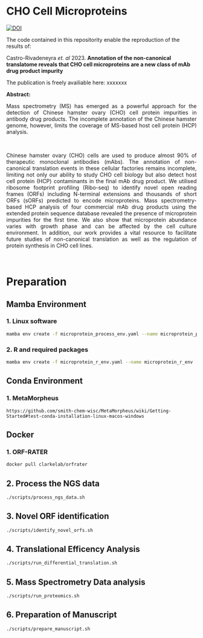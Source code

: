  
# CHO Cell Microproteins 

[![DOI](https://zenodo.org/badge/449655379.svg)](https://zenodo.org/badge/latestdoi/449655379)

The code contained in this repositority enable the reproduction of the results of:

Castro-Rivadeneyra *et. al* 2023. **Annotation of the non-canonical translatome reveals that CHO cell microproteins are a new class of mAb drug product impurity**

The publication is freely availiable here: xxxxxxx&nbsp;

**Abstract:**
<p style='text-align: justify;'>
Mass spectrometry (MS) has emerged as a powerful approach for the detection of Chinese hamster ovary (CHO) cell protein impurities in antibody drug products. The incomplete annotation of the Chinese hamster genome, however, limits the coverage of MS-based host cell protein (HCP) analysis.</p> &nbsp;

<p style='text-align: justify;'>
Chinese hamster ovary (CHO) cells are used to produce almost 90% of therapeutic monoclonal antibodies (mAbs). The annotation of non-canonical translation events in these cellular factories remains incomplete, limiting not only our ability to study CHO cell biology but also detect host cell protein (HCP) contaminants in the final mAb drug product. We utilised ribosome footprint profiling (Ribo-seq) to identify novel open reading frames (ORFs) including N-terminal extensions and thousands of short ORFs (sORFs) predicted to encode microproteins. Mass spectrometry-based HCP analysis of four commercial mAb drug products using the extended protein sequence database revealed the presence of microprotein impurities for the first time. We also show that microprotein abundance varies with growth phase and can be affected by the cell culture environment. In addition, our work provides a vital resource to facilitate future studies of non-canonical translation as well as the regulation of protein synthesis in CHO cell lines.
</p>
&nbsp;



# Preparation


## Mamba Environment

### 1. Linux software
```bash
mamba env create -f microprotein_process_env.yaml --name microprotein_process_env
```

### 2. R and required packages
```bash
mamba env create -f microprotein_r_env.yaml --name microprotein_r_env
```

## Conda Environment
### 1. MetaMorpheus 
```
https://github.com/smith-chem-wisc/MetaMorpheus/wiki/Getting-Started#test-conda-installation-linux-macos-windows
```

## Docker
### 1. ORF-RATER
```bash
docker pull clarkelab/orfrater
```

## 2. Process the NGS data


```bash
./scripts/process_ngs_data.sh
```
## 3. Novel ORF identification

```bash
./scripts/identify_novel_orfs.sh
```

## 4. Translational Efficency Analysis

```bash
./scripts/run_differential_translation.sh
```

## 5. Mass Spectrometry Data analysis
 
```bash
./scripts/run_proteomics.sh
```

## 6. Preparation of Manuscript
 
```bash
./scripts/prepare_manuscript.sh
```